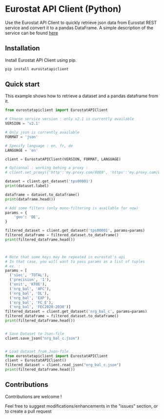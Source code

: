 # Eurostat API Client (Python)

Use the Eurostat API Client to quickly retrieve json data from Eurostat REST service and convert it to a pandas DataFrame. A simple description of the service can be found [here](https://ec.europa.eu/eurostat/web/json-and-unicode-web-services/about-this-service)

## Installation

Install Eurostat API Client using pip.

```bash
pip install eurostatapiclient
```

## Quick start

This example shows how to retrieve a dataset and a pandas dataframe from it.

```python
from eurostatapiclient import EurostatAPIClient

# Choose service version : only v2.1 is currently available
VERSION = 'v2.1'

# Only json is currently available
FORMAT = 'json'

# Specify language : en, fr, de
LANGUAGE = 'en'

client = EurostatAPIClient(VERSION, FORMAT, LANGUAGE)

# Optionnal : working behing a proxy :
# client.set_proxy({'http':'my.proxy.com/8080', 'https':'my.proxy.com/8080'})

dataset = client.get_dataset('tps00001')
print(dataset.label)

dataframe = dataset.to_dataframe()
print(dataframe.head())

# Add some filters (only mono-filtering is available for now)
params = {
    'geo': 'DE',
}

filtered_dataset = client.get_dataset('tps00001', params=params)
filtered_dataframe = filtered_dataset.to_dataframe()
print(filtered_dataframe.head())



# Note that some keys may be repeated in eurostat's api
# In that case, you will want to pass params as a list of tuples
# ex. : 
params = [
  ('siec', 'TOTAL'),
  ('precision', '1'),
  ('unit', 'KTOE'),
  ('nrg_bal', 'AFC'),
  ('nrg_bal', 'DL'),
  ('nrg_bal', 'EXP'),
  ('nrg_bal', 'FC_E'),
  ('nrg_bal', 'FEC2020-2030')]
filtered_dataset = client.get_dataset('nrg_bal_c', params=params)
filtered_dataframe = filtered_dataset.to_dataframe()
print(filtered_dataframe.head())


# Save Dataset to Json-file
client.save_json("nrg_bal_c.json")


# Load dataset from Json-file
from eurostatapiclient import EurostatAPIClient
client = EurostatAPIClient()
filtered_dataset = client.read_json("nrg_bal_c.json")
print(filtered_dataframe.head())
```

## Contributions

Contributions are welcome !

Feel free to suggest modifications/enhancements in the "issues" section, or to create a pull request
